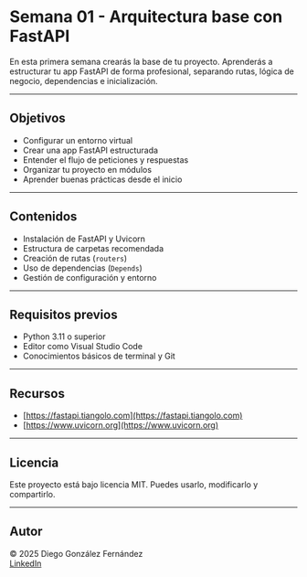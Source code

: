 # Semana 01 - Arquitectura base con FastAPI

En esta primera semana crearás la base de tu proyecto. Aprenderás a estructurar tu app FastAPI de forma profesional, separando rutas, lógica de negocio, dependencias e inicialización.

---

## Objetivos

- Configurar un entorno virtual
- Crear una app FastAPI estructurada
- Entender el flujo de peticiones y respuestas
- Organizar tu proyecto en módulos
- Aprender buenas prácticas desde el inicio

---

## Contenidos

- Instalación de FastAPI y Uvicorn
- Estructura de carpetas recomendada
- Creación de rutas (`routers`)
- Uso de dependencias (`Depends`)
- Gestión de configuración y entorno

---

## Requisitos previos

- Python 3.11 o superior
- Editor como Visual Studio Code
- Conocimientos básicos de terminal y Git

---

## Recursos

- [https://fastapi.tiangolo.com](https://fastapi.tiangolo.com)
- [https://www.uvicorn.org](https://www.uvicorn.org)

---

## Licencia

Este proyecto está bajo licencia MIT. Puedes usarlo, modificarlo y compartirlo.

---

## Autor

© 2025 Diego González Fernández  
[LinkedIn](https://www.linkedin.com/in/diego-gonzalez-fernandez)
